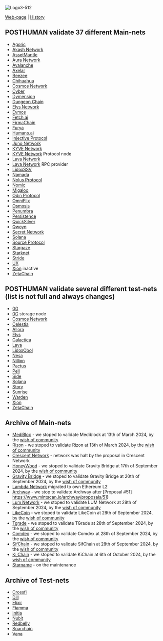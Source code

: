 ![Logo3-512](https://user-images.githubusercontent.com/38581319/171294493-bf8b243c-94b5-4492-82bd-a1e9aed93420.png)

[Web-page](https://posthuman.digital) | [History](https://github.com/Validator-POSTHUMAN/About-POSTHUMAN/blob/main/history.md) <br />

## POSTHUMAN validate 37 different Main-nets

- [Agoric](https://www.mintscan.io/agoric/validators/agoricvaloper13yy5mk8ek8p5kk3e8nleucw003nt2vmzxrdx36)
- [Akash Network](https://www.mintscan.io/akash/validators/akashvaloper1kudft84reamryp3yyg804202wmc070p9fm3fhk)
- [AssetMantle](https://www.mintscan.io/asset-mantle/validators/mantlevaloper1xrvhlxasg3duvmz82gn5gggpc8wwry7luclvx9)
- [Aura Network](https://aurascan.io/validators/auravaloper15pzl0s6ym85qx4yeq29rflp702wtx3dntle05a)
- [Avalanche](https://avascan.info/staking/validator/NodeID-5uYQ6R4WF7kmGfraM9LtsUJG2CDmh78Lf)
- [Axelar](https://www.mintscan.io/axelar/validators/axelarvaloper1ftqma496np33y054x6gjeh2maxy00e00p2nl9l)
- [Beezee](https://ping.pub/beezee/staking/bzevaloper1xq38qxad2eumdaytrejnmypqaay8dtmukz72re)
- [Chihuahua](https://www.mintscan.io/chihuahua/validators/chihuahuavaloper1fm68jvjpk0g7dvdq75czjynyszeaduxt5lc0a8)
- [Cosmos Network](https://www.mintscan.io/cosmos/validators/cosmosvaloper157v7tczs40axfgejp2m43kwuzqe0wsy0rv8puv)
- [Cyber](https://cyb.ai/network/bostrom/hero/bostromvaloper1ccvpcq9ffy0qd2ca8nmmpzfamtyjfc9zt56fhc)
- [Dymension](https://www.mintscan.io/dymension/validators/dymvaloper1lsjs7pwll7pqm40namkyx3e5qdwg0v0swrshud)
- [Dungeon Chain](https://ping.pub/Dungeonchain/staking/dungeonvaloper1umkse9yx2w9aw5qam0gffatfht3yerllxcque3)
- [Elys Network](https://explorer.stakeandrelax.net/elys/staking/elysvaloper1w6phv0xwya5p2sql4qzlh7h2hdeszf49d9t2gr)
- [Evmos](https://www.mintscan.io/evmos/validators/evmosvaloper1jk7umxyky5m5dul46t8nxneavlg7eysjr6lfj7)
- [Fetch.ai](https://www.mintscan.io/fetchai/validators/fetchvaloper1y02hlwucl6csz4z02ksn46gzdkmref927l4mug)
- [FirmaChain](https://explorer.firmachain.dev/validators/firmavaloper143v9wpr870kt22gmtxgl7tc72twkd6z48h5yaj)
- [Furya](https://ping.pub/Furya/staking/furyavaloper1efptgq00hngrlgz2gc66g53jslw5eqknd55m02)
- [Humans.ai](https://explorer.nodestake.top/humans/staking/humanvaloper1ndnf0cd75nvz56feqy23um3mq22nlhe9ggu0uh)
- [Injective Protocol](https://www.mintscan.io/injective/validators/injvaloper1e84fr6cxgcflv3fc9ey6n8425au7zx6wsztrle)
- [Juno Network](https://www.mintscan.io/juno/validators/junovaloper1e8238v24qccht9mqc2w0r4luq462yxttjzn7qt)
- [KYVE Network](https://www.mintscan.io/kyve/validators/kyvevaloper16hnse4c852xg4vxjnqhx648e02z32n72l66nv7)
- [KYVE Network](https://app.kyve.network/#/validators/kyve16hnse4c852xg4vxjnqhx648e02z32n72d26nzu) Protocol node
- [Lava Network](https://lava-explorer.mellifera.network/lava/staking/lava@valoper1kwk34225f9eq3sklaf7xws8mc9lhu6sxhh57pj)
- [Lava Network](https://info-mainnet.lavanet.xyz/provider/lava@1tq00pyf4z324rsmv7yawlf0750la8wnj5znm5m#health) RPC provider
- [LidoxSSV](https://explorer.ssv.network/operators/618)
- [Namada](https://namada.valopers.com/validators/tnam1q8azt2cpqmc6tr2gvg5v62e4jr0t9327yupaf595)
- [Nolus Protocol](https://nolus.explorers.guru/validator/nolusvaloper108wunsvlzm7l6pf456ntw9e84gp3zkv23mydme)
- [Nomic](https://app.nomic.io/staking?validator=nomic19k66uuramzvll98f6r4ayqmvugats3e5l6zxj8&modal=info)
- [Migaloo](https://ping.pub/Migaloo/staking/migaloovaloper13wargdgtlflxrw2ad4ydy7zrq37crl6f47w6uh)
- [Odin Protocol](https://look.chillvalidation.com/odin/staking/odinvaloper1wuwhanclwh9ckpe6z6480t3pjjpk7dsj2trk9p)
- [OmniFlix](https://www.mintscan.io/omniflix/validators/omniflixvaloper1s3achxs70ysg8pf9xqyytu0m4had60khpuccxl)
- [Osmosis](https://www.mintscan.io/osmosis/validators/osmovaloper1e8238v24qccht9mqc2w0r4luq462yxttfpaeam)
- [Penumbra](https://penumbra.today/validator/penumbravalid1lt6083d99s0phj44wd45stgu2juasu582sc02j2w7qqcqfkg5qxsz0vmu5)
- [Persistence](https://www.mintscan.io/persistence/validators/persistencevaloper10sc98vt6saux8asexnsp2hgvkgmjmful8w5cuw)
- [QuickSilver](https://quicksilver.explorers.guru/validator/quickvaloper15zs0cjct43xs4z4sesxcrynar5mxm82fe7umkd)
- [Qwoyn](https://explorer.stavr.tech/Qwoyn-Mainnet/staking/qwoynvaloper107f9lr00cnsn7tl0v7mvqqrygwqtqw3le8uyra)
- [Secret Network](https://www.mintscan.io/secret/validators/secretvaloper1f8chr3y3s9h8g4vc5pg8wvzzhfy3hcxm0re5zc)
- [Solana](https://www.validators.app/validators/9PViHDmiezXQfeYDveJrcfkXCQVCcsfhpo32cjHUeZVj)
- [Source Protocol](https://ping.pub/source/staking/sourcevaloper1srwjhdup98l35vruhyagvmyqpu6cgrhmqystgp)
- [Stargaze](https://www.mintscan.io/stargaze/validators/starsvaloper14ftwwcfvhnp3qvxawesjan5duh8rmrkrzdvquy)
- [Starknet](https://starkscan.co/validator/0x0327478b645a0c6889e995fe22b1298fae420dba24cc42422f0c066763d08dc9)
- [Stride](https://www.mintscan.io/stride/ics-validators/stridevaloper157v7tczs40axfgejp2m43kwuzqe0wsy0xxh5gk)
- [UX](https://www.mintscan.io/umee/validators/umeevaloper1qa5gkv8a4rzpncgkguv2szh5s83kh69l082zz3)
- [Xion](https://explorer.burnt.com/xion-mainnet-1/staking/xionvaloper1crq50flkuw2tkahagwvddzptcdfeq45j3m6yhf) inactive
- [ZetaChain](https://www.mintscan.io/zeta/validators/zetavaloper1mj5uvv4703fwvna0t622yj9386cfwavr2hl6q4)

## POSTHUMAN validate several different test-nets (list is not full and always changes)

- [0G](https://testnet.0g.explorers.guru/validator/0gvaloper1559d4r6kdjj4unqaz8stsx7lqryu34nmf6aqse)
- [0G](https://chainscan-newton.0g.ai/address/0xa50ada8f566ca55e4c1d11e0b81bdf00c9c8d67b) storage node
- [Cosmos Network](https://www.mintscan.io/ics-testnet-provider/validators/cosmosvaloper1qp4y2esacc2jmepxcqlw440p6xas8j6t9g438v)
- [Celestia](https://testnet.celestia.explorers.guru/validator/celestiavaloper1sa5mgyskjzpx6znnd6jxkn59g02hm6c4p8a59v)
- [Allora](https://testnet.allora.explorers.guru/validator/allovaloper1vndxm2lgkkdn3wnadzcy0v8agauz7fpcv73hap)
- [Elys](https://explorer.stavr.tech/Elys-Testnet/staking/elysvaloper1w6phv0xwya5p2sql4qzlh7h2hdeszf49d9t2gr)
- [Galactica](https://explorer.nodestake.org/galactica-testnet/staking/galavaloper18e8zes2y0n33esjhz0y7uqwurl83phht7r7fhn)
- [Lava](https://explorer.kjnodes.com/lava-testnet/staking/lava@valoper1a6jlhfkm6ry53v2pn8kjq9ftvc656hegl9e3s0)
- [LidoxObol](https://operators-holesky.testnet.fi/module/2/23)
- [Nesa](https://node.nesa.ai/nodes/X49iGTpnivAwb1cG8q9nSx53Aby1T1YeQCwmpU1Lqkv)
- [Nillion](https://testnet.nillion.explorers.guru/account/nillion19tp8h2789nd6kl620f6ghsfxxhuefs3vzf23rj)
- [Pactus](https://pacviewer.com/address/pc1peyvmy274pdjlhfdvl6m50s29u96na9lqsphpph#txs)
- [Pell](https://testnet.itrocket.net/pell/staking/pellvaloper1mcstdyw9hwvwwgtxcmpmke6hf8ufes0xkh3wm2)
- [Side](https://explorer.side.exchange/testnet/staking/sidevaloper1qqwp68scpqz3qrq3ru8p5rsuzsy3w9caqgqp2zchpqf32zsdqgt3z75w685)
- [Solana](https://www.validators.app/validators/HZX4MWsSDzRerGuV6kgtj5sGM3dcX9doaiN7qr5y9MAw?locale=en&network=testnet)
- [Story](https://testnet.storyscan.app/validators/storyvaloper1daxk0lukad4950ga6t2nc939gjvpwranre5dd4)
- [Sunrise](https://explorer.nodestake.org/sunrise-testnet/staking/sunrisevaloper1a5t392uyw8x0dmul48lfrt6n7emvmzt0svc82e)
- [Warden](https://testnet.itrocket.net/warden/staking/wardenvaloper12de4mzezcvhauqxcszrhkdagwv8lwqs9uvla75)
- [Xion](https://testnet.xion.explorers.guru/validator/xionvaloper1crq50flkuw2tkahagwvddzptcdfeq45j3m6yhf)
- [ZetaChain](https://testnet.itrocket.net/zetachain/staking/zetavaloper15lshcgxztgmtyg8uv93827ywtswf7jg8qu2upq)

## Archive of Main-nets

- [MediBloc](https://www.mintscan.io/medibloc/validators/panaceavaloper190njxj69lmwdwjhhp0fw5kqsxsu6g876hzgp6z) - we stoped to validate Mediblock at 13th of March 2024, by the [wish of community](https://daodao.zone/dao/juno1h5ex5dn62arjwvwkh88r475dap8qppmmec4sgxzmtdn5tnmke3lqwpplgg/proposals/A35)
- [Rizon](https://www.mintscan.io/rizon/validators/rizonvaloper1ckcup3mdvztrps2m788lpytxey47fyn9gkqhfw) - we stoped to validate Rizon at 13th of March 2024, by the [wish of community](https://daodao.zone/dao/juno1h5ex5dn62arjwvwkh88r475dap8qppmmec4sgxzmtdn5tnmke3lqwpplgg/proposals/A34)
- [Crescent Network](https://www.mintscan.io/crescent/validators/crevaloper12yudzhed4cqjpwkv52hwut7a5xn8h7j97gqhaq) - network was halt by the proposal in Crescent Network
- [HoneyWood]() -  we stoped to validate Gravity Bridge at 17th of September 2024, by the [wish of community](https://daodao.zone/dao/juno1h5ex5dn62arjwvwkh88r475dap8qppmmec4sgxzmtdn5tnmke3lqwpplgg/proposals/A45)
- [Gravity Bridge](https://www.mintscan.io/gravity-bridge/validators/gravityvaloper1epfpvqsc34sfserdx8x4t3aszdkar3w684fwr6) - we stoped to validate Gravity Bridge at 20th of September 2024, by the [wish of community](https://daodao.zone/dao/juno1h5ex5dn62arjwvwkh88r475dap8qppmmec4sgxzmtdn5tnmke3lqwpplgg/proposals/A44)
- [Lambda Network](https://mainnet.manticore.team/lambda/staking/lambvaloper15kvgg5y9v2dwhnssjmye2nq966jksjq82phkn5) migrated to own Ethereum L2
- [Archway](https://www.mintscan.io/archway/validators/archwayvaloper1jy9kqql29lefyddmha9xla39qwqv8zxdzep27p) - we stop to validate Archway after [Proposal #51] https://www.mintscan.io/archway/proposals/51)
- [Lum Network](https://www.mintscan.io/lum/validators/lumvaloper1z7ss5slnpjfkceahl323ag9tkf3a6yrs88h4ng) - we stoped to validate LUM Network at 28th of September 2024, by the [wish of community](https://daodao.zone/dao/juno1h5ex5dn62arjwvwkh88r475dap8qppmmec4sgxzmtdn5tnmke3lqwpplgg/proposals/A47)
- [LikeCoin](https://ping.pub/likecoin/staking/likevaloper13shmgwhlhw36sv6yfqz9llpcynu7pkqngh9sqk) - we stoped to validate LikeCoin at 28th of September 2024, by the [wish of community](https://daodao.zone/dao/juno1h5ex5dn62arjwvwkh88r475dap8qppmmec4sgxzmtdn5tnmke3lqwpplgg/proposals/A48)
- [Tgrade](https://tgrade.provable.dev/tgrade/staking/tgrade1kcdne83mkvygg7guueswnfyfwtsdmewywvnq5q) - we stoped to validate TGrade at 28th of September 2024, by the [wish of community](https://daodao.zone/dao/juno1h5ex5dn62arjwvwkh88r475dap8qppmmec4sgxzmtdn5tnmke3lqwpplgg/proposals/A49)
- [Comdex](https://www.mintscan.io/comdex/validators/comdexvaloper1963hcznh439kspqmjj5hv5h4nk2kphvats5ujk) - we stoped to validate Comdex at 28th of September 2024, by the [wish of community](https://daodao.zone/dao/juno1h5ex5dn62arjwvwkh88r475dap8qppmmec4sgxzmtdn5tnmke3lqwpplgg/proposals/A50)
- [SifChain](https://atomscan.com/sifchain/validators/sifvaloper1lkctf0y8stlvshdkhra0lqcafd5hsq9aad35nm) - we stoped to validate SifChain at 28th of September 2024, by the [wish of community](https://daodao.zone/dao/juno1h5ex5dn62arjwvwkh88r475dap8qppmmec4sgxzmtdn5tnmke3lqwpplgg/proposals/A51)
- [Ki Chain](https://www.mintscan.io/ki-chain/validators/kivaloper1g2sr6x8hrtwwsaaqu8p8r7dzdfugdcsal08gq8) - we stoped to validate KiChain at 6th of October 2024, by the [wish of community](https://daodao.zone/dao/juno1h5ex5dn62arjwvwkh88r475dap8qppmmec4sgxzmtdn5tnmke3lqwpplgg/proposals/A52)
- [Starname](https://www.mintscan.io/starname/validators/starvaloper1euslp8c2qadgs6jy6klwv6f332mj426qje6vsn) - on the maintenance

## Archive of Test-nets
- [Crossfi](https://explorer.nodestake.org/crossfi-testnet/staking/mxvaloper1x22ux2emc3jawqvvyjv7qt2sjxc4p6w2rcr2gs)
- [Dill](https://alps.dill.xyz/validators?p=20&ps=25&pubkey=0xb1e8c3611a36ea3ad69c8e7831c95284ced4d27f6ea7d28037b63214d9004a5303ea19c3767ed3d95307c7d4e7212142)
- [Elixir](https://testnet-3.elixir.xyz/validator/0x75a7639D739Da585e61190FED8f222C26A558f6d)
- [Fiamma]()
- [Initia](https://scan.testnet.initia.xyz/initiation-1/validators/initvaloper1kzs47dd6jhkx68wcjquv5z4g3wn2x5rhv3kz7v)
- [Nubit]()
- [Redbelly]()
- [Soarchain](https://explorer.soarchain.com/soarchain/staking/soarvaloper1fdwdehgnqeyz5kxak7ga0xgtwrpsad759zgn09)
- [Vana](https://moksha.vanascan.io/token/0x14e7F5C7B85A3C76184f6bdc749B027DD6e8c70a)
